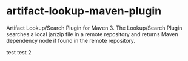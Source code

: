 # artifact-lookup-maven-plugin
Artifact Lookup/Search Plugin for Maven 3. The Lookup/Search Plugin searches a local jar/zip file in a remote repository and returns Maven dependency node if found in the remote repository.


test
test 2

